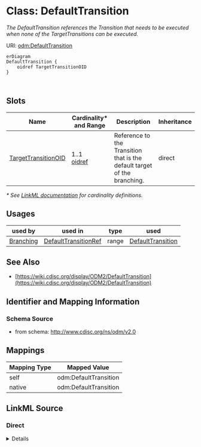 # Class: DefaultTransition

_The DefaultTransition references the Transition that needs to be executed when none of the TargetTransitions can be executed._




URI: [odm:DefaultTransition](http://www.cdisc.org/ns/odm/v2.0/DefaultTransition)


```mermaid
erDiagram
DefaultTransition {
    oidref TargetTransitionOID  
}



```



<!-- no inheritance hierarchy -->


## Slots

| Name | Cardinality* and Range | Description | Inheritance |
| ---  | --- | --- | --- |
| [TargetTransitionOID](TargetTransitionOID.md) | 1..1 <br/> [oidref](oidref.md) | Reference to the Transition that is the default target of the branching. | direct |

_* See [LinkML documentation](https://linkml.io/linkml/schemas/slots.html#slot-cardinality) for cardinality definitions._




## Usages

| used by | used in | type | used |
| ---  | --- | --- | --- |
| [Branching](Branching.md) | [DefaultTransitionRef](DefaultTransitionRef.md) | range | [DefaultTransition](DefaultTransition.md) |






## See Also

* [https://wiki.cdisc.org/display/ODM2/DefaultTransition](https://wiki.cdisc.org/display/ODM2/DefaultTransition)

## Identifier and Mapping Information







### Schema Source


* from schema: http://www.cdisc.org/ns/odm/v2.0





## Mappings

| Mapping Type | Mapped Value |
| ---  | ---  |
| self | odm:DefaultTransition |
| native | odm:DefaultTransition |





## LinkML Source

<!-- TODO: investigate https://stackoverflow.com/questions/37606292/how-to-create-tabbed-code-blocks-in-mkdocs-or-sphinx -->

### Direct

<details>
```yaml
name: DefaultTransition
description: The DefaultTransition references the Transition that needs to be executed
  when none of the TargetTransitions can be executed.
from_schema: http://www.cdisc.org/ns/odm/v2.0
see_also:
- https://wiki.cdisc.org/display/ODM2/DefaultTransition
rank: 1000
slots:
- TargetTransitionOID
slot_usage:
  TargetTransitionOID:
    name: TargetTransitionOID
    description: Reference to the Transition that is the default target of the branching.
    comments:
    - 'Required

      range: oidref

      The TargetTransitionOID attribute must match the OID attribute of a Transition
      element within the WorkflowDef.'
    domain_of:
    - TargetTransition
    - DefaultTransition
    range: oidref
    required: true
class_uri: odm:DefaultTransition

```
</details>

### Induced

<details>
```yaml
name: DefaultTransition
description: The DefaultTransition references the Transition that needs to be executed
  when none of the TargetTransitions can be executed.
from_schema: http://www.cdisc.org/ns/odm/v2.0
see_also:
- https://wiki.cdisc.org/display/ODM2/DefaultTransition
rank: 1000
slot_usage:
  TargetTransitionOID:
    name: TargetTransitionOID
    description: Reference to the Transition that is the default target of the branching.
    comments:
    - 'Required

      range: oidref

      The TargetTransitionOID attribute must match the OID attribute of a Transition
      element within the WorkflowDef.'
    domain_of:
    - TargetTransition
    - DefaultTransition
    range: oidref
    required: true
attributes:
  TargetTransitionOID:
    name: TargetTransitionOID
    description: Reference to the Transition that is the default target of the branching.
    comments:
    - 'Required

      range: oidref

      The TargetTransitionOID attribute must match the OID attribute of a Transition
      element within the WorkflowDef.'
    from_schema: http://www.cdisc.org/ns/odm/v2.0
    rank: 1000
    alias: TargetTransitionOID
    owner: DefaultTransition
    domain_of:
    - TargetTransition
    - DefaultTransition
    range: oidref
    required: true
class_uri: odm:DefaultTransition

```
</details>